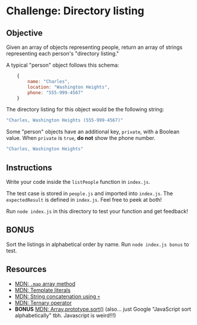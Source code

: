 # Challenge: Directory listing

## Objective

Given an array of objects representing people, return an array of strings representing each person's "directory listing."

A typical "person" object follows this schema:

```js
    {
        name: "Charles",
        location: "Washington Heights",
        phone: "555-999-4567"
    }
```

The directory listing for this object would be the following string:

```js
"Charles, Washington Heights (555-999-4567)"
```

Some "person" objects have an additional key, `private`, with a Boolean value. When `private` is `true`, **do not** show the phone number.

```js
"Charles, Washington Heights"
```

## Instructions

Write your code inside the `listPeople` function in `index.js`.

The test case is stored in `people.js` and imported into `index.js`. The `expectedResult` is defined in `index.js`. Feel free to peek at both!

Run `node index.js` in this directory to test your function and get feedback!

## BONUS

Sort the listings in alphabetical order by name. Run `node index.js bonus` to test.

## Resources

- [MDN: `.map` array method](https://developer.mozilla.org/en-US/docs/Web/JavaScript/Reference/Global_Objects/Array/map)
- [MDN: Template literals](https://developer.mozilla.org/en-US/docs/Web/JavaScript/Reference/Template_literals)
- [MDN: String concatenation using `+`](https://developer.mozilla.org/en-US/docs/Learn/JavaScript/First_steps/Strings#concatenation_using)
- [MDN: Ternary operator](https://developer.mozilla.org/en-US/docs/Web/JavaScript/Reference/Operators/Conditional_Operator)
- **BONUS** [MDN: Array.prototype.sort()](https://developer.mozilla.org/en-US/docs/Web/JavaScript/Reference/Global_Objects/Array/sort) (also... just Google "JavaScript sort alphabetically" tbh. Javascript is weird!!!)

